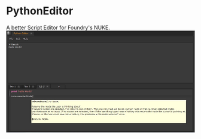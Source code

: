 # PythonEditor
A better Script Editor for Foundry's NUKE.
![ScreenShot](/media/PythonEditorScreenshot.jpg)
